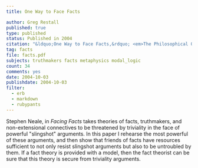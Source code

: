 ```yaml
---
title: One Way to Face Facts

author: Greg Restall
published: true
type: published
status: Published in 2004
citation: "&ldquo;One Way to Face Facts,&rdquo; <em>The Philosophical Quarterly</em>, 54 (2004) 420--426."
tag: facts
file: facts.pdf
subjects: truthmakers facts metaphysics modal_logic
count: 34
comments: yes
date: 2004-10-03
publishdate: 2004-10-03
filter:
  - erb
  - markdown
  - rubypants
---
```

Stephen Neale, in <em>Facing Facts</em> takes theories of facts, truthmakers, and non-extensional connectives to be threatened by triviality in the face of powerful "slingshot" arguments. In this paper I rehearse the most powerful of these arguments, and then show that friends of facts have resources sufficient to not only resist slingshot arguments but also to be untroubled by them. If a fact theory is provided with a model, then the fact theorist can be sure that this theory is secure from triviality arguments.
